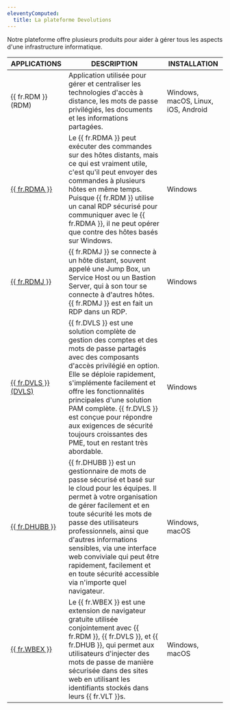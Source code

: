 ```yaml
---
eleventyComputed:
  title: La plateforme Devolutions
---
```

Notre plateforme offre plusieurs produits pour aider à gérer tous les aspects d'une infrastructure informatique.

| APPLICATIONS | DESCRIPTION | INSTALLATION |
|--------------|-------------|--------------|
| {{ fr.RDM }} (RDM) | Application utilisée pour gérer et centraliser les technologies d'accès à distance, les mots de passe privilégiés, les documents et les informations partagées. | Windows, macOS, Linux, iOS, Android |
| [{{ fr.RDMA }}](/rdm/windows/overview/the-devolutions-platform/rdm-agent/) | Le {{ fr.RDMA }} peut exécuter des commandes sur des hôtes distants, mais ce qui est vraiment utile, c'est qu'il peut envoyer des commandes à plusieurs hôtes en même temps. Puisque {{ fr.RDM }} utilise un canal RDP sécurisé pour communiquer avec le {{ fr.RDMA }}, il ne peut opérer que contre des hôtes basés sur Windows. | Windows |
| [{{ fr.RDMJ }}](/rdm/windows/overview/the-devolutions-platform/rdm-jump/) | {{ fr.RDMJ }} se connecte à un hôte distant, souvent appelé une Jump Box, un Service Host ou un Bastion Server, qui à son tour se connecte à d'autres hôtes. {{ fr.RDMJ }} est en fait un RDP dans un RDP. | Windows |
| [{{ fr.DVLS }} (DVLS)](/server/overview/what-is-server/) | {{ fr.DVLS }} est une solution complète de gestion des comptes et des mots de passe partagés avec des composants d'accès privilégié en option. Elle se déploie rapidement, s'implémente facilement et offre les fonctionnalités principales d'une solution PAM complète. {{ fr.DVLS }} est conçue pour répondre aux exigences de sécurité toujours croissantes des PME, tout en restant très abordable. | Windows |
| [{{ fr.DHUBB }}](/hub/overview/what-is-hub/) | {{ fr.DHUBB }} est un gestionnaire de mots de passe sécurisé et basé sur le cloud pour les équipes. Il permet à votre organisation de gérer facilement et en toute sécurité les mots de passe des utilisateurs professionnels, ainsi que d'autres informations sensibles, via une interface web conviviale qui peut être rapidement, facilement et en toute sécurité accessible via n'importe quel navigateur. | Windows, macOS |
| [{{ fr.WBEX }}](/workspace/workspace-browser-extension/) | Le {{ fr.WBEX }} est une extension de navigateur gratuite utilisée conjointement avec {{ fr.RDM }}, {{ fr.DVLS }}, et {{ fr.DHUB }}, qui permet aux utilisateurs d'injecter des mots de passe de manière sécurisée dans des sites web en utilisant les identifiants stockés dans leurs {{ fr.VLT }}s. | Windows, macOS |